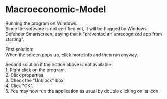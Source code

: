 # Macroeconomic-Model

Running the program on Windows.  
  Since the software is not certified yet, it will be flagged by Windows Defender Smartscreen, 
  saying that it "prevented an unrecognized app from starting".
  
  First solution:  
    When the screen pops up, click more info and then run anyway.  
    
  Second solution if the option above is not available:    
    1. Right click on the program.  
    2. Click properties.  
    3. Check the "Unblock" box.  
    4. Click "OK".  
    5. You may now run the application as usual by double clicking on its icon.  
